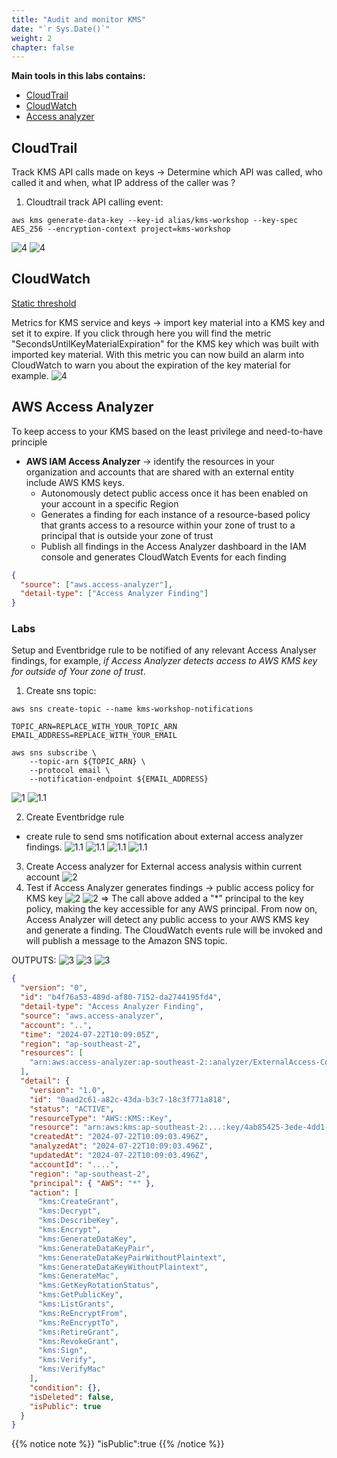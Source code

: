 ```yaml
---
title: "Audit and monitor KMS"
date: "`r Sys.Date()`"
weight: 2
chapter: false
---
```


**Main tools in this labs contains:**
- [CloudTrail](#cloudtrail)
- [CloudWatch](#cloudwatch)
- [Access analyzer](#aws-access-analyzer)

## CloudTrail
Track KMS API calls made on keys -> Determine which API was called, who called it and when, what IP address of the caller was ?

1) Cloudtrail track API calling event: 
```shell
aws kms generate-data-key --key-id alias/kms-workshop --key-spec AES_256 --encryption-context project=kms-workshop
```
![4](/AWS-Security-Workshop/images/kms_2/4.png)
![4](/AWS-Security-Workshop/images/kms_2/4.1.png)

## CloudWatch
[Static threshold](https://docs.aws.amazon.com/AmazonCloudWatch/latest/monitoring/ConsoleAlarms.html)

Metrics for KMS service and keys -> import key material into a KMS key and set it to expire.
If you click through here you will find the metric "SecondsUntilKeyMaterialExpiration" for the KMS key which was built with imported key material. With this metric you can now build an alarm into CloudWatch to warn you about the expiration of the key material for example.
![4](/AWS-Security-Workshop/images/kms_2/5.png)

## AWS Access Analyzer

To keep access to your KMS based on the least privilege and need-to-have principle

- **AWS IAM Access Analyzer** -> identify the resources in your organization and accounts that are shared with an external entity include AWS KMS keys.
  - Autonomously detect public access once it has been enabled on your account in a specific Region
  - Generates a finding for each instance of a resource-based policy that grants access to a resource within your zone of trust to a principal that is outside your zone of trust
  - Publish all findings in the Access Analyzer dashboard in the IAM console and generates CloudWatch Events for each finding

```json
{
  "source": ["aws.access-analyzer"],
  "detail-type": ["Access Analyzer Finding"]
}
```

### Labs

Setup and Eventbridge rule to be notified of any relevant Access Analyser findings, for example, _if Access Analyzer detects access to AWS KMS key for outside of Your zone of trust_.

1. Create sns topic:

```shell
aws sns create-topic --name kms-workshop-notifications

TOPIC_ARN=REPLACE_WITH_YOUR_TOPIC_ARN
EMAIL_ADDRESS=REPLACE_WITH_YOUR_EMAIL

aws sns subscribe \
    --topic-arn ${TOPIC_ARN} \
    --protocol email \
    --notification-endpoint ${EMAIL_ADDRESS}

```

![1](/AWS-Security-Workshop/images/kms_2/1-sns.PNG)
![1.1](/AWS-Security-Workshop/images/kms_2/1-1sns.PNG)

2. Create Eventbridge rule

- create rule to send sms notification about external access analyzer findings.
  ![1.1](/AWS-Security-Workshop/images/kms_2/1.2-rule.PNG)
  ![1.1](/AWS-Security-Workshop/images/kms_2/1.3-eventpattern.PNG)
  ![1.1](/AWS-Security-Workshop/images/kms_2/1.4-snstarget.PNG)
  ![1.1](/AWS-Security-Workshop/images/kms_2/1.5.PNG)

3. Create Access analyzer for External access analysis within current account
   ![2](/AWS-Security-Workshop/images/kms_2/2-accessanalyzer.PNG)
4. Test if Access Analyzer generates findings -> public access policy for KMS key
   ![2](/AWS-Security-Workshop/images/kms_2/2.1-key.PNG)
   ![2](/AWS-Security-Workshop/images/kms_2/2.2-key.PNG)
   => The call above added a "\*" principal to the key policy, making the key accessible for any AWS principal. From now on, Access Analyzer will detect any public access to your AWS KMS key and generate a finding. The CloudWatch events rule will be invoked and will publish a message to the Amazon SNS topic.

OUTPUTS:
![3](/AWS-Security-Workshop/images/kms_2/3-res.PNG)
![3](/AWS-Security-Workshop/images/kms_2/3.1.PNG)
![3](/AWS-Security-Workshop/images/kms_2/3.2.PNG)

```json
{
  "version": "0",
  "id": "b4f76a53-489d-af80-7152-da2744195fd4",
  "detail-type": "Access Analyzer Finding",
  "source": "aws.access-analyzer",
  "account": "..",
  "time": "2024-07-22T10:09:05Z",
  "region": "ap-southeast-2",
  "resources": [
    "arn:aws:access-analyzer:ap-southeast-2::analyzer/ExternalAccess-ConsoleAnalyzer-d00ca272-a5cc-4be8-a406-ff238ce0fda0"
  ],
  "detail": {
    "version": "1.0",
    "id": "0aad2c61-a82c-43da-b3c7-18c3f771a818",
    "status": "ACTIVE",
    "resourceType": "AWS::KMS::Key",
    "resource": "arn:aws:kms:ap-southeast-2:...:key/4ab85425-3ede-4dd1-9f17-914a7e2f33d7",
    "createdAt": "2024-07-22T10:09:03.496Z",
    "analyzedAt": "2024-07-22T10:09:03.496Z",
    "updatedAt": "2024-07-22T10:09:03.496Z",
    "accountId": "....",
    "region": "ap-southeast-2",
    "principal": { "AWS": "*" },
    "action": [
      "kms:CreateGrant",
      "kms:Decrypt",
      "kms:DescribeKey",
      "kms:Encrypt",
      "kms:GenerateDataKey",
      "kms:GenerateDataKeyPair",
      "kms:GenerateDataKeyPairWithoutPlaintext",
      "kms:GenerateDataKeyWithoutPlaintext",
      "kms:GenerateMac",
      "kms:GetKeyRotationStatus",
      "kms:GetPublicKey",
      "kms:ListGrants",
      "kms:ReEncryptFrom",
      "kms:ReEncryptTo",
      "kms:RetireGrant",
      "kms:RevokeGrant",
      "kms:Sign",
      "kms:Verify",
      "kms:VerifyMac"
    ],
    "condition": {},
    "isDeleted": false,
    "isPublic": true
  }
}
```

{{% notice note %}}
"isPublic":true
{{% /notice %}}
